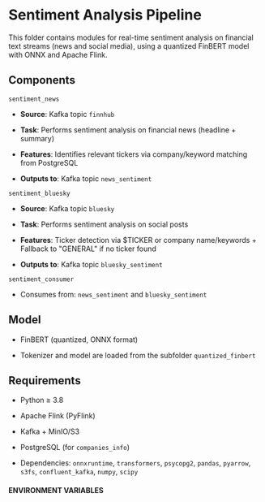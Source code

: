 # Sentiment Analysis Pipeline

This folder contains modules for real-time sentiment analysis on financial text streams (news and social media), using a quantized FinBERT model with ONNX and Apache Flink.

## Components

`sentiment_news`

  -  **Source**: Kafka topic `finnhub`

  -  **Task**: Performs sentiment analysis on financial news (headline + summary)

  -  **Features**: Identifies relevant tickers via company/keyword matching from PostgreSQL

  -  **Outputs to**: Kafka topic `news_sentiment`

`sentiment_bluesky`

  -  **Source**: Kafka topic `bluesky`

  -  **Task**: Performs sentiment analysis on social posts

  -  **Features**: Ticker detection via $TICKER or company name/keywords + Fallback to "GENERAL" if no ticker found

  -  **Outputs to**: Kafka topic `bluesky_sentiment`

`sentiment_consumer`

  -  Consumes from: `news_sentiment` and `bluesky_sentiment`

## Model

- FinBERT (quantized, ONNX format)

- Tokenizer and model are loaded from the subfolder `quantized_finbert`

## Requirements

 -   Python ≥ 3.8

  -  Apache Flink (PyFlink)

   - Kafka + MinIO/S3

  -  PostgreSQL (for `companies_info`)

   - Dependencies: `onnxruntime`, `transformers`, `psycopg2`, `pandas`, `pyarrow`, `s3fs`, `confluent_kafka`, `numpy`, `scipy`

#### ENVIRONMENT VARIABLES
